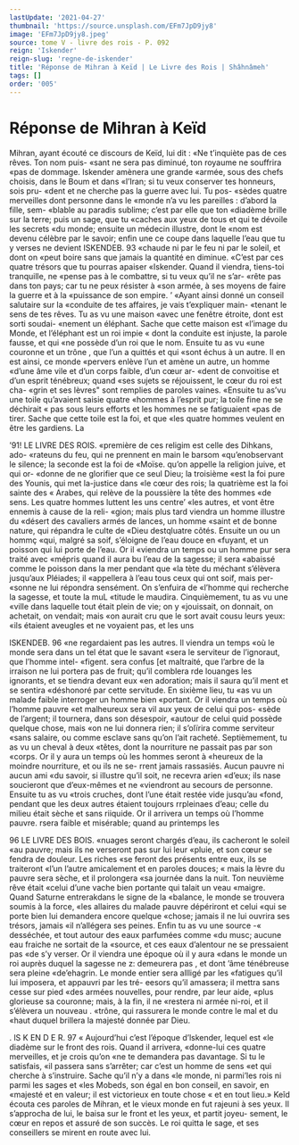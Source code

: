 ```yaml
---
lastUpdate: '2021-04-27'
thumbnail: 'https://source.unsplash.com/EFm7JpD9jy8'
image: 'EFm7JpD9jy8.jpeg'
source: tome V - livre des rois - P. 092
reign: 'Iskender'
reign-slug: 'regne-de-iskender'
title: 'Réponse de Mihran à Keïd | Le Livre des Rois | Shâhnâmeh'
tags: []
order: '005'
---
```


# Réponse de Mihran à Keïd

Mihran, ayant écouté ce discours de Keïd, lui
dit : «Ne t’inquiète pas de ces rêves. Ton nom puis-
«sant ne sera pas diminué, ton royaume ne souffrira «pas de dommage. Iskender amènera une grande «armée, sous des chefs choisis, dans le Boum et dans «l’Iran; si tu veux conserver tes honneurs, sois pru- «dent et ne cherche pas la guerre avec lui. Tu pos-
«sèdes quatre merveilles dont personne dans le «monde n’a vu les pareilles : d’abord la fille, sem- «blable au paradis sublime; c’est par elle que ton «diadème brille sur la terre; puis un sage, que tu «caches aux yeux de tous et qui te dévoile les secrets «du monde; ensuite un médecin illustre, dont le «nom est devenu célèbre par le savoir; enfin une ce coupe dans laquelle l’eau que tu y verses ne devient
ISKENDEB. 93 «chaude ni par le feu ni par le soleil, et dont on
«peut boire sans que jamais la quantité en diminue. «C’est par ces quatre trésors que tu pourras apaiser «Iskender. Quand il viendra, tiens-toi tranquille, ne «pense pas à le combattre, si tu veux qu’il ne s’ar-
«rête pas dans ton pays; car tu ne peux résister à «son armée, à ses moyens de faire la guerre et à la «puissance de son empire.
’ «Ayant ainsi donné un conseil salutaire sur la «conduite de tes affaires, je vais t’expliquer main- «tenant le sens de tes rêves. Tu as vu une maison «avec une fenêtre étroite, dont est sorti soudai- «nement un éléphant. Sache que cette maison est «l’image du Monde, et l’éléphant est un roi impie
« dont la conduite est injuste, la parole fausse, et qui «ne possède d’un roi que le nom. Ensuite tu as vu
«une couronne et un trône , que l’un a quittés et qui
«sont échus à un autre. Il en est ainsi, ce monde «pervers enlève l’un et amène un autre, un homme
«d’une âme vile et d’un corps faible, d’un cœur ar-
«dent de convoitise et d’un esprit ténébreux; quand
«ses sujets se réjouissent, le cœur du roi est cha- «grin et ses lèvres" sont remplies de paroles vaines. «Ensuite tu as’vu une toile qu’avaient saisie quatre «hommes à l’esprit pur; la toile fine ne se déchirait
« pas sous leurs efforts et les hommes ne se fatiguaient
«pas de tirer. Sache que cette toile est la foi, et que «les quatre hommes veulent en être les gardiens. La

’91! LE LIVRE DES ROIS.
«première de ces religim est celle des Dihkans, ado- «rateuns du feu, qui ne prennent en main le barsom «qu’enobservant le silence; la seconde est la foi de «Moïse. qu’on appelle la religion juive, et qui or- «donne de ne glorifier que ce seul Dieu; la troisième «est la foi pure des Younis, qui met la-justice dans «le cœur des rois; la quatrième est la foi sainte des
« Arabes, qui relève de la poussière la tête des hommes «de sens. Les quatre hommes luttent les uns centre’ «les autres, et vont être ennemis à cause de la reli- «gion; mais plus tard viendra un homme illustre du «désert des cavaliers armés de lances, un homme «saint et de bonne nature, qui répandra le culte de «Dieu destqluatre côtés. Ensuite un ou un hommç
«qui, malgré sa soif, s’éloigne de l’eau douce en
«fuyant, et un poisson qui lui porte de l’eau. Or il «viendra un temps ou un homme pur sera traité avec «mépris quand il aura bu l’eau de la sagesse; il sera «abaissé comme le poisson dans la mer pendant que «la tète du méchant s’élèvera jusqu’aux Pléiades; il
«appellera à l’eau tous ceux qui ont soif, mais per- «sonne ne lui répondra sensément. On s’enfuira de «l’homme qui recherche la sagesse, et toute la muL «titude le maudira. Cinquièmement, tu as vu une «ville dans laquelle tout était plein de vie; on y «jouissait, on donnait, on achetait, on vendait; mais
«on aurait cru que le sort avait cousu leurs yeux: «ils étaient aveugles et ne voyaient pas, et les uns

lSKENDEB. 96 «ne regardaient pas les autres. ll viendra un temps
«où le monde sera dans un tel état que le savant «sera le serviteur de l’ignoraut, que l’homme intel- «figent. sera confus [et maltraité, que l’arbre de la
irraison ne lui portera pas de fruit; qu’il comblera rde louanges les ignorants, et se tiendra devant eux «en adoration; mais il saura qu’il ment et se sentira «déshonoré par cette servitude. En sixième lieu, tu
«as vu un malade faible interroger un homme bien «portant. Or il viendra un temps où l’homme pauvre
«et malheureux sera vil aux yeux de celui qui pos- «sède de l’argent; il tournera, dans son désespoir,
«autour de celui quid possède quelque chose, mais «on ne lui donnera rien; il s’olïrira comme serviteur «sans salaire, ou comme esclave sans qu’on l’ait racheté. Septièmement, tu as vu un cheval à deux «têtes, dont la nourriture ne passait pas par son «corps. Or il y aura un temps où les hommes seront à «heureux de la moindre nourriture, et ou ils ne se- rrent jamais rassasiés. Aucun pauvre ni aucun ami «du savoir, si illustre qu’il soit, ne recevra arien «d’eux; ils nase soucieront que d’eux-mêmes et ne «viendront au secours de personne. Ensuite tu as vu «trois cruches, dont l’une était restée vide jusqu’au
«fond, pendant que les deux autres étaient toujours rrpleinaes d’eau; celle du milieu était sèche et sans riiquide. Or il arrivera un temps où l’homme pauvre. rsera faible et misérable; quand au printemps les

96 LE LIVRE DES BOIS. «nuages seront chargés d’eau, ils cacheront le soleil
«au pauvre; mais ils ne verseront pas sur lui leur «pluie, et son cœur se fendra de douleur. Les riches «se feront des présents entre eux, ils se traiteront «l’un l’autre amicalement et en paroles douces;
« mais la lèvre du pauvre sera sèche, et il prolongera «sa journée dans la nuit. Ton neuvième rêve était
«celui d’une vache bien portante qui talait un veau «maigre. Quand Saturne entrerakdans le signe de la «balance, le monde se trouvera soumis à la force, «les allaires du malade pauvre dépériront et celui «qui se porte bien lui demandera encore quelque «chose; jamais il ne lui ouvrira ses trésors, jamais «il n’allégera ses peines. Enfin tu as vu une source
-« desséchée, et tout autour des eaux parfumées comme
«du musc; aucune eau fraiche ne sortait de la «source, et ces eaux d’alentour ne se pressaient pas «de s’y verser. Or il viendra une époque où il y aura «dans le monde un roi auprès duquel la sagesse ne z: demeurera pas , et dont ’âme ténébreuse sera pleine «de’ehagrin. Le monde entier sera allligé par les «fatigues qu’il lui imposera, et appauvri par les tré- eesors qu’il amassera; il mettra sans cesse sur pied «des armées nouvelles, pour rendre, par leur aide, «plus glorieuse sa couronne; mais, à la fin, il ne «restera ni armée ni-roi, et il s’élèvera un nouveau
. «trône, qui rassurera le monde contre le mal et du «haut duquel brillera la majesté donnée par Dieu.

. lS K EN D E R. 97 « Aujourd’hui c’est l’époque d’lskender, lequel est
«le diadème sur le front des rois. Quand il arrivera, «donne-lui ces quatre merveilles, et je crois qu’on «ne te demandera pas davantage. Si tu le satisfais, «il passera sans s’arrêter; car c’est un homme de sens
«et qui cherche à s’instruire. Sache qu’il n’y a dans
«le monde, ni parmi’les rois ni parmi les sages et «les Mobeds, son égal en bon conseil, en savoir, en «majesté et en valeur; il est victorieux en toute chose « et en tout lieu.»
Keîd écouta ces paroles de Mihran, et le vieux monde en fut rajeuni à ses yeux. Il s’approcha de
lui, le baisa sur le front et les yeux, et partit joyeu- sement, le cœur en repos et assuré de son succès. Le
roi quitta le sage, et ses conseillers se mirent en route avec lui.
